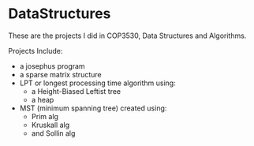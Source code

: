 # DataStructures
These are the projects I did in COP3530, Data Structures and Algorithms.

Projects Include:
- a josephus program
- a sparse matrix structure
- LPT or longest processing time algorithm using: 
  - a Height-Biased Leftist tree
  - a heap 
- MST (minimum spanning tree) created using:
  - Prim alg
  - Kruskall alg
  - and Sollin alg

